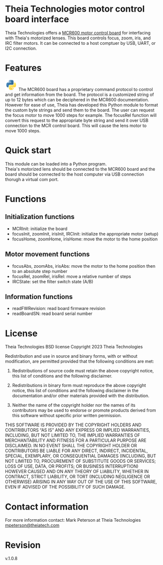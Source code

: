 # Theia Technologies motor control board interface
Theia Technologies offers a [MCR600 motor control board](https://www.theiatech.com/lenses/accessories/mcr/) for interfacing with Theia's motorized lenses.  This board controls focus, zoom, iris, and IRC filter motors.  It can be connected to a host comptuer by USB, UART, or I2C connection.  

# Features
<img src="https://raw.githubusercontent.com/devicons/devicon/master/icons/python/python-original.svg" alt="python" width="40" height="40"/> The MCR600 board has a proprietary command protocol to control and get information from the board.  The protocol is a customized string of up to 12 bytes which can be deciphered in the MCR600 documentation.  However for ease of use, Theia has developed this Python module to format the custom byte strings and send them to the board.  The user can request the focus motor to move 1000 steps for example.  The focusRel function will convert this request to the appropriate byte string and send it over USB connection to the MCR control board.  This will cause the lens motor to move 1000 steps.  

# Quick start
This module can be loaded into a Python program.  
Theia's motorized lens should be connected to the MCR600 board and the board should be connected to the host computer via USB connection thorugh a virtual com port.  

# Functions
## Initialization functions
- MCRInit: initialize the  board
- focusInit, zoomInit, irisInit, IRCInit: initialize the appropriate motor (setup)
- focusHome, zoomHome, irisHome: move the motor to the home position
## Motor movement functions
- focusAbs, zoomAbs, irisAbs: move the motor to the home position then to an absolute step number
- focusRel, zoomRel, irisRel: move a relative number of steps
- IRCState: set the filter switch state (A/B)
## Information functions
- readFWRevision: read board firmware revision
- readBoardSN: read board serial number

# License
Theia Technologies BSD license
Copyright 2023 Theia Technologies

Redistribution and use in source and binary forms, with or without modification, are permitted provided that the following conditions are met:

1. Redistributions of source code must retain the above copyright notice, this list of conditions and the following disclaimer.

2. Redistributions in binary form must reproduce the above copyright notice, this list of conditions and the following disclaimer in the documentation and/or other materials provided with the distribution.

3. Neither the name of the copyright holder nor the names of its contributors may be used to endorse or promote products derived from this software without specific prior written permission.

THIS SOFTWARE IS PROVIDED BY THE COPYRIGHT HOLDERS AND CONTRIBUTORS “AS IS” AND ANY EXPRESS OR IMPLIED WARRANTIES, INCLUDING, BUT NOT LIMITED TO, THE IMPLIED WARRANTIES OF MERCHANTABILITY AND FITNESS FOR A PARTICULAR PURPOSE ARE DISCLAIMED. IN NO EVENT SHALL THE COPYRIGHT HOLDER OR CONTRIBUTORS BE LIABLE FOR ANY DIRECT, INDIRECT, INCIDENTAL, SPECIAL, EXEMPLARY, OR CONSEQUENTIAL DAMAGES (INCLUDING, BUT NOT LIMITED TO, PROCUREMENT OF SUBSTITUTE GOODS OR SERVICES; LOSS OF USE, DATA, OR PROFITS; OR BUSINESS INTERRUPTION) HOWEVER CAUSED AND ON ANY THEORY OF LIABILITY, WHETHER IN CONTRACT, STRICT LIABILITY, OR TORT (INCLUDING NEGLIGENCE OR OTHERWISE) ARISING IN ANY WAY OUT OF THE USE OF THIS SOFTWARE, EVEN IF ADVISED OF THE POSSIBILITY OF SUCH DAMAGE.

# Contact information
For more information contact: 
Mark Peterson at Theia Technologies
[mpeterson@theiatech.com](mailto://mpeterson@theiatech.com)

# Revision
v.1.0.8